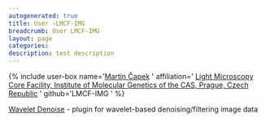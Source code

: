 ```yaml
---
autogenerated: true
title: User ›LMCF-IMG
breadcrumb: User LMCF-IMG
layout: page
categories: 
description: test description
---
```


{% include user-box name='[Martin Čapek](mailto:martin.capek_at_img.cas.cz) ' affiliation=' [Light Microscopy Core Facility, Institute of Molecular Genetics of the CAS, Prague, Czech Republic](https://www.img.cas.cz/core-facilities/light-microscopy/) ' github='LMCF-IMG ' %}

[Wavelet Denoise](Wavelet_Denoise "wikilink") - plugin for wavelet-based denoising/filtering image data

